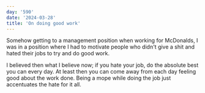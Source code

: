 ```yaml
---
day: '590'
date: '2024-03-28'
title: 'On doing good work'
---
```


Somehow getting to a management position when working for McDonalds, I was in a position where I had to motivate people who didn't give a shit and hated their jobs to try and do good work.

I believed then what I believe now; if you hate your job, do the absolute best you can every day. At least then you can come away from each day feeling good about the work done. Being a mope while doing the job just accentuates the hate for it all.
